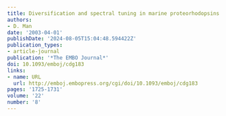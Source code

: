```yaml
---
title: Diversification and spectral tuning in marine proteorhodopsins
authors:
- D. Man
date: '2003-04-01'
publishDate: '2024-08-05T15:04:48.594422Z'
publication_types:
- article-journal
publication: '*The EMBO Journal*'
doi: 10.1093/emboj/cdg183
links:
- name: URL
  url: http://emboj.embopress.org/cgi/doi/10.1093/emboj/cdg183
pages: '1725-1731'
volume: '22'
number: '8'
---
```

